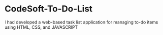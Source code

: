 # CodeSoft-To-Do-List
I had developed a web-based task list application for managing to-do items using HTML, CSS, and JAVASCRIPT
